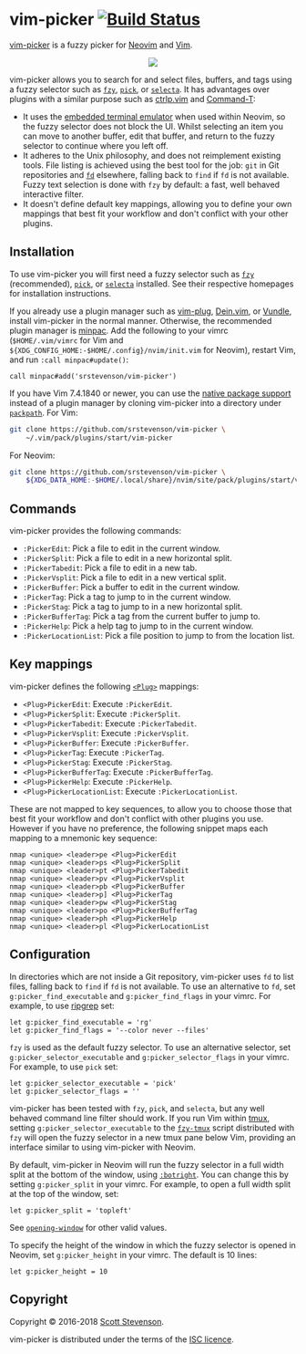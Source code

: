 # vim-picker [![Build Status](https://travis-ci.org/srstevenson/vim-picker.svg?branch=master)](https://travis-ci.org/srstevenson/vim-picker)

[vim-picker] is a fuzzy picker for [Neovim] and [Vim].

<p align="center">
  <img src="https://cloud.githubusercontent.com/assets/5845679/23188507/d9ab861e-f886-11e6-9869-973f98909a85.gif" />
</p>

vim-picker allows you to search for and select files, buffers, and tags using a
fuzzy selector such as [`fzy`][fzy], [`pick`][pick], or [`selecta`][selecta].
It has advantages over plugins with a similar purpose such as [ctrlp.vim] and
[Command-T]:

* It uses the [embedded terminal emulator][nvim-terminal] when used within
  Neovim, so the fuzzy selector does not block the UI. Whilst selecting an item
  you can move to another buffer, edit that buffer, and return to the fuzzy
  selector to continue where you left off.
* It adheres to the Unix philosophy, and does not reimplement existing tools.
  File listing is achieved using the best tool for the job: `git` in Git
  repositories and [`fd`][fd] elsewhere, falling back to `find` if `fd` is not
  available. Fuzzy text selection is done with `fzy` by default: a fast, well
  behaved interactive filter.
* It doesn't define default key mappings, allowing you to define your own
  mappings that best fit your workflow and don't conflict with your other
  plugins.

## Installation

To use vim-picker you will first need a fuzzy selector such as [`fzy`][fzy]
(recommended), [`pick`][pick], or [`selecta`][selecta] installed. See their
respective homepages for installation instructions.

If you already use a plugin manager such as [vim-plug], [Dein.vim], or
[Vundle], install vim-picker in the normal manner. Otherwise, the recommended
plugin manager is [minpac]. Add the following to your vimrc (`$HOME/.vim/vimrc`
for Vim and `${XDG_CONFIG_HOME:-$HOME/.config}/nvim/init.vim` for Neovim),
restart Vim, and run `:call minpac#update()`:

```viml
call minpac#add('srstevenson/vim-picker')
```

If you have Vim 7.4.1840 or newer, you can use the [native package
support][packages] instead of a plugin manager by cloning vim-picker into a
directory under [`packpath`][packpath]. For Vim:

```sh
git clone https://github.com/srstevenson/vim-picker \
    ~/.vim/pack/plugins/start/vim-picker
```

For Neovim:

```sh
git clone https://github.com/srstevenson/vim-picker \
    ${XDG_DATA_HOME:-$HOME/.local/share}/nvim/site/pack/plugins/start/vim-picker
```

## Commands

vim-picker provides the following commands:

* `:PickerEdit`: Pick a file to edit in the current window.
* `:PickerSplit`: Pick a file to edit in a new horizontal split.
* `:PickerTabedit`: Pick a file to edit in a new tab.
* `:PickerVsplit`: Pick a file to edit in a new vertical split.
* `:PickerBuffer`: Pick a buffer to edit in the current window.
* `:PickerTag`: Pick a tag to jump to in the current window.
* `:PickerStag`: Pick a tag to jump to in a new horizontal split.
* `:PickerBufferTag`: Pick a tag from the current buffer to jump to.
* `:PickerHelp`: Pick a help tag to jump to in the current window.
* `:PickerLocationList`: Pick a file position to jump to from the location list.

## Key mappings

vim-picker defines the following [`<Plug>`][plug-mappings] mappings:

* `<Plug>PickerEdit`: Execute `:PickerEdit`.
* `<Plug>PickerSplit`: Execute `:PickerSplit`.
* `<Plug>PickerTabedit`: Execute `:PickerTabedit`.
* `<Plug>PickerVsplit`: Execute `:PickerVsplit`.
* `<Plug>PickerBuffer`: Execute `:PickerBuffer`.
* `<Plug>PickerTag`: Execute `:PickerTag`.
* `<Plug>PickerStag`: Execute `:PickerStag`.
* `<Plug>PickerBufferTag`: Execute `:PickerBufferTag`.
* `<Plug>PickerHelp`: Execute `:PickerHelp`.
* `<Plug>PickerLocationList`: Execute `:PickerLocationList`.

These are not mapped to key sequences, to allow you to choose those that best
fit your workflow and don't conflict with other plugins you use. However if you
have no preference, the following snippet maps each mapping to a mnemonic key
sequence:

```viml
nmap <unique> <leader>pe <Plug>PickerEdit
nmap <unique> <leader>ps <Plug>PickerSplit
nmap <unique> <leader>pt <Plug>PickerTabedit
nmap <unique> <leader>pv <Plug>PickerVsplit
nmap <unique> <leader>pb <Plug>PickerBuffer
nmap <unique> <leader>p] <Plug>PickerTag
nmap <unique> <leader>pw <Plug>PickerStag
nmap <unique> <leader>po <Plug>PickerBufferTag
nmap <unique> <leader>ph <Plug>PickerHelp
nmap <unique> <leader>pl <Plug>PickerLocationList
```

## Configuration

In directories which are not inside a Git repository, vim-picker uses `fd` to
list files, falling back to `find` if `fd` is not available. To use an
alternative to `fd`, set `g:picker_find_executable` and `g:picker_find_flags`
in your vimrc. For example, to use [ripgrep] set:

```viml
let g:picker_find_executable = 'rg'
let g:picker_find_flags = '--color never --files'
```

`fzy` is used as the default fuzzy selector. To use an alternative selector,
set `g:picker_selector_executable` and `g:picker_selector_flags` in your vimrc.
For example, to use `pick` set:

```viml
let g:picker_selector_executable = 'pick'
let g:picker_selector_flags = ''
```

vim-picker has been tested with `fzy`, `pick`, and `selecta`, but any well
behaved command line filter should work. If you run Vim within [tmux], setting
`g:picker_selector_executable` to the [`fzy-tmux`][fzy-tmux] script distributed
with `fzy` will open the fuzzy selector in a new tmux pane below Vim, providing
an interface similar to using vim-picker with Neovim.

By default, vim-picker in Neovim will run the fuzzy selector in a full width
split at the bottom of the window, using [`:botright`][botright]. You can
change this by setting `g:picker_split` in your vimrc. For example, to open a
full width split at the top of the window, set:

```viml
let g:picker_split = 'topleft'
```

See [`opening-window`][opening-window] for other valid values.

To specify the height of the window in which the fuzzy selector is opened in
Neovim, set `g:picker_height` in your vimrc. The default is 10 lines:

```viml
let g:picker_height = 10
```

## Copyright

Copyright © 2016-2018 [Scott Stevenson].

vim-picker is distributed under the terms of the [ISC licence].

[botright]: https://neovim.io/doc/user/windows.html#:botright
[Command-T]: https://github.com/wincent/command-t
[ctrlp.vim]: https://github.com/ctrlpvim/ctrlp.vim
[Dein.vim]: https://github.com/Shougo/dein.vim
[fd]: https://github.com/sharkdp/fd
[fzy-tmux]: https://github.com/jhawthorn/fzy/blob/master/contrib/fzy-tmux
[fzy]: https://github.com/jhawthorn/fzy
[ISC licence]: https://opensource.org/licenses/ISC
[minpac]: https://github.com/k-takata/minpac
[Neovim]: https://neovim.io/
[nvim-terminal]: https://neovim.io/doc/user/nvim_terminal_emulator.html
[opening-window]: https://neovim.io/doc/user/windows.html#opening-window
[packages]: https://neovim.io/doc/user/repeat.html#packages
[packpath]: https://neovim.io/doc/user/options.html#'packpath'
[pick]: https://github.com/calleerlandsson/pick
[plug-mappings]: https://neovim.io/doc/user/map.html#%3CPlug%3E
[ripgrep]: https://github.com/BurntSushi/ripgrep
[Scott Stevenson]: https://scott.stevenson.io
[selecta]: https://github.com/garybernhardt/selecta
[tmux]: https://tmux.github.io/
[vim-picker]: https://github.com/srstevenson/vim-picker
[vim-plug]: https://github.com/junegunn/vim-plug
[Vim]: http://www.vim.org/
[Vundle]: https://github.com/VundleVim/Vundle.vim
